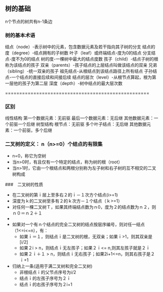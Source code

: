 ## 树的基础
n个节点的树共有n-1条边

### 树的基本术语
结点（node）-表示树中的元素，包含数据元素及若干指向其子树的分支
结点的度（degree）-结点拥有的子树数
叶子（leaf）或终端结点-度为0的结点
分支结点-度不为0的结点
树的度-一棵树中最大的结点度数
孩子（child）-结点子树的根称为该结点的孩子
双亲（parents）-孩子结点的上层结点叫做该结点的双亲
兄弟（sibling）-统一双亲的孩子
祖先结点-从根结点到该结点路径上所有结点
子孙结点-一个结点的直接后续和间接后续
结点的层次（level）-从根节点算起，根为第一层他的孩子为第二层
深度（depth）-树中结点的最大层次数

===================================================
### 区别
线性结构
第一个数据元素：无前驱
最后一个数据元素：无后继
其他数据元素：一个前驱一个后继
树型结构
根节点：无前驱
多个叶子结点：无后继
其他数据元素：一个前驱，多个后继

### 二叉树的定义： n（n>=0）个结点的有限集
- n=0，称它为空树
- 当n>0时，有且仅有一个特定的结点，称为树的根（root）
- 当n>1时，它由一个根结点和两根分别称为左子树和右子树的互不相交的二叉树构成

###　二叉树的性质
- 在二叉树的第ｉ层上至多右２的ｉ－１次方个结点(i>=1)
- 深度为ｋ的二叉树至多有２的ｋ次方－１个结点（ｋ>=1）
- 对任何一棵二叉树Ｔ，如果其终端结点数为ｎ0，度为２的结点数为ｎ２，则ｎ０＝ｎ２＋１
- 
- 如果对一个有ｎ个结点的完全二叉树的结点按层序编号，则对任一结点（1<=i<=n），有：
    - 如果ｉ＝１，则结点ｉ是二叉树的根，无双亲；如果ｉ>1，则其双亲是[i/2]
    - 如果２i > n，则结点ｉ无左孩子；如果２ｉ<= n,则其左孩子就是２ｉ
    - 如果２ｉ＋１ > n，则结点ｉ无右孩子；如果2i+1<=n，则其右孩子是２ｉ+1
- 归纳上一条(适用于满二叉树和完全二叉树)
    - 非根结点ｉ的父节点序号为i/2
    - 结点ｉ的左孩子序号为２ｉ
    - 结点ｉ的右孩子序号为２i+1









